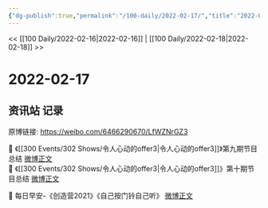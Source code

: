 ```yaml
---
{"dg-publish":true,"permalink":"/100-daily/2022-02-17/","title":"2022-02-17"}
---
```



<< [[100 Daily/2022-02-16\|2022-02-16]] | [[100 Daily/2022-02-18\|2022-02-18]] >>

# 2022-02-17

## 资讯站 记录

原博链接: https://weibo.com/6466290670/LfWZNrGZ3

🌟 《[[300 Events/302 Shows/令人心动的offer3\|令人心动的offer3]]》第九期节目总结 [微博正文](https://weibo.com/detail/4737997889346050)  
🌟 《[[300 Events/302 Shows/令人心动的offer3\|令人心动的offer3]]》第十期节目总结 [微博正文](https://weibo.com/detail/4738000909766356)

🌟 每日早安-《创造营2021》《自己按门铃自己听》 [微博正文](https://weibo.com/detail/4737780910132939)
